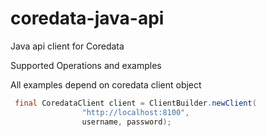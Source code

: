 coredata-java-api
=================

Java api client for Coredata

Supported Operations and examples

All examples depend on coredata client object

```java
 final CoredataClient client = ClientBuilder.newClient(
                "http://localhost:8100",
                username, password);
```
